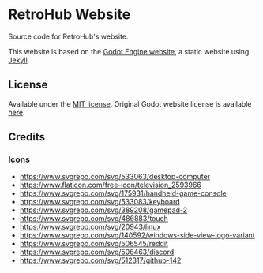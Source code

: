# RetroHub Website

Source code for RetroHub's website.

This website is based on the [Godot Engine website](https://github.com/godotengine/godot-website/tree/master), a static website using [Jekyll](https://jekyllrb.com/).

## License

Available under the [MIT license](LICENSE.txt). Original Godot website license is available [here](LICENSE_GODOT.txt).

## Credits

### Icons

- https://www.svgrepo.com/svg/533063/desktop-computer
- https://www.flaticon.com/free-icon/television_2593966
- https://www.svgrepo.com/svg/175931/handheld-game-console
- https://www.svgrepo.com/svg/533083/keyboard
- https://www.svgrepo.com/svg/389208/gamepad-2
- https://www.svgrepo.com/svg/486883/touch
- https://www.svgrepo.com/svg/20943/linux
- https://www.svgrepo.com/svg/140592/windows-side-view-logo-variant
- https://www.svgrepo.com/svg/506545/reddit
- https://www.svgrepo.com/svg/506463/discord
- https://www.svgrepo.com/svg/512317/github-142
